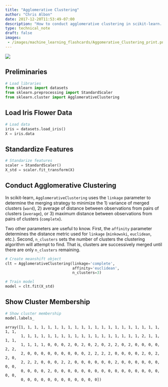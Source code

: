 ```yaml
---
title: "Agglomerative Clustering"
author: "Chris Albon"
date: 2017-12-20T11:53:49-07:00
description: "How to conduct agglomerative clustering in scikit-learn. "
type: technical_note
draft: false
images:
 - /images/machine_learning_flashcards/Aggomerative_Clustering_print.png
---
```

<a alt="Agglomerative Clustering" href="https://machinelearningflashcards.com">
    <img src="/images/machine_learning_flashcards/Aggomerative_Clustering_print.png" class="flashcard center-block">
</a>

## Preliminaries


```python
# Load libraries
from sklearn import datasets
from sklearn.preprocessing import StandardScaler
from sklearn.cluster import AgglomerativeClustering
```

## Load Iris Flower Data


```python
# Load data
iris = datasets.load_iris()
X = iris.data
```

## Standardize Features


```python
# Standarize features
scaler = StandardScaler()
X_std = scaler.fit_transform(X)
```

## Conduct Agglomerative Clustering

In scikit-learn, `AgglomerativeClustering` uses the `linkage` parameter to determine the merging strategy to minimize the 1) variance of merged clusters (`ward`), 2) average of distance between observations from pairs of clusters (`average`), or 3) maximum distance between observations from pairs of clusters (`complete`). 

Two other parameters are useful to know. First, the `affinity` parameter determines the distance metric used for `linkage` (`minkowski`, `euclidean`, etc.). Second, `n_clusters` sets the number of clusters the clustering algorithm will attempt to find. That is, clusters are successively merged until there are only `n_clusters` remaining.


```python
# Create meanshift object
clt = AgglomerativeClustering(linkage='complete', 
                              affinity='euclidean', 
                              n_clusters=3)

# Train model
model = clt.fit(X_std)
```

## Show Cluster Membership


```python
# Show cluster membership
model.labels_
```




    array([1, 1, 1, 1, 1, 1, 1, 1, 1, 1, 1, 1, 1, 1, 1, 1, 1, 1, 1, 1, 1, 1, 1,
           1, 1, 1, 1, 1, 1, 1, 1, 1, 1, 1, 1, 1, 1, 1, 1, 1, 1, 2, 1, 1, 1, 1,
           1, 1, 1, 1, 0, 0, 0, 2, 0, 2, 0, 2, 0, 2, 2, 0, 2, 0, 0, 0, 0, 2, 2,
           2, 0, 0, 0, 0, 0, 0, 0, 0, 0, 2, 2, 2, 2, 0, 0, 0, 0, 2, 0, 2, 2, 0,
           2, 2, 2, 0, 0, 0, 2, 2, 0, 0, 0, 0, 0, 0, 2, 0, 0, 0, 0, 0, 0, 0, 0,
           0, 0, 0, 0, 2, 0, 0, 0, 0, 0, 0, 0, 0, 0, 0, 0, 0, 0, 0, 0, 0, 0, 0,
           0, 0, 0, 0, 0, 0, 0, 0, 0, 0, 0, 0])


